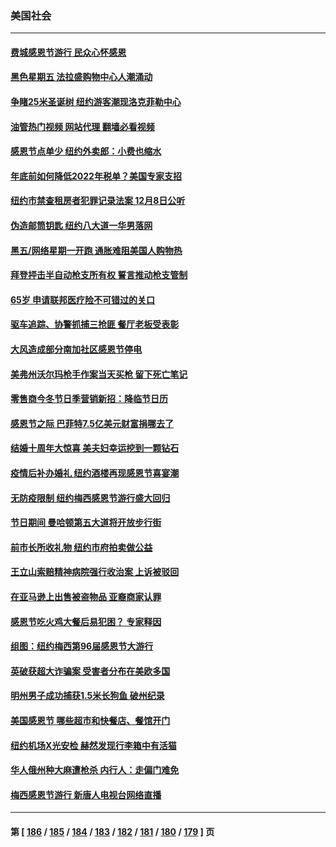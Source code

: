 ### 美国社会
---
#### [费城感恩节游行 民众心怀感恩](../../pages/ncid1078160/n13873729.md?11270845) 
#### [黑色星期五 法拉盛购物中心人潮涌动](../../pages/ncid1078160/n13873387.md?11270845) 
#### [争睹25米圣诞树 纽约游客潮现洛克菲勒中心](../../pages/ncid1078160/n13873393.md?11270845) 
#### [油管热门视频 网站代理 翻墙必看视频](http://138.2.39.72:81/youtube.html?epic-marker?11270845)
#### [感恩节点单少 纽约外卖郎：小费也缩水](../../pages/ncid1078160/n13873392.md?11270845) 
#### [年底前如何降低2022年税单？美国专家支招](../../pages/ncid1078160/n13873314.md?11270845) 
#### [纽约市禁查租房者犯罪记录法案 12月8日公听](../../pages/ncid1078160/n13873402.md?11270845) 
#### [伪造邮筒钥匙 纽约八大道一华男落网](../../pages/ncid1078160/n13873428.md?11270845) 
#### [黑五/网络星期一开跑 通胀难阻美国人购物热](../../pages/ncid1078160/n13873366.md?11270845) 
#### [拜登抨击半自动枪支所有权 誓言推动枪支管制](../../pages/ncid1078160/n13873289.md?11270845) 
#### [65岁 申请联邦医疗险不可错过的关口](../../pages/ncid1078160/n13873324.md?11270845) 
#### [驱车追踪、协警抓捕三抢匪 餐厅老板受表彰](../../pages/ncid1078160/n13873316.md?11270845) 
#### [大风造成部分南加社区感恩节停电](../../pages/ncid1078160/n13873307.md?11270845) 
#### [美弗州沃尔玛枪手作案当天买枪 留下死亡笔记](../../pages/ncid1078160/n13873287.md?11270845) 
#### [零售商今冬节日季营销新招：降临节日历](../../pages/ncid1078160/n13873130.md?11270845) 
#### [感恩节之际 巴菲特7.5亿美元财富捐哪去了](../../pages/ncid1078160/n13873205.md?11270845) 
#### [结婚十周年大惊喜 美夫妇幸运挖到一颗钻石](../../pages/ncid1078160/n13872770.md?11270845) 
#### [疫情后补办婚礼 纽约酒楼再现感恩节喜宴潮](../../pages/ncid1078160/n13872709.md?11270845) 
#### [无防疫限制 纽约梅西感恩节游行盛大回归](../../pages/ncid1078160/n13872658.md?11270845) 
#### [节日期间 曼哈顿第五大道将开放步行街](../../pages/ncid1078160/n13872706.md?11270845) 
#### [前市长所收礼物 纽约市府拍卖做公益](../../pages/ncid1078160/n13872703.md?11270845) 
#### [王立山索赔精神病院强行收治案 上诉被驳回](../../pages/ncid1078160/n13872633.md?11270845) 
#### [在亚马逊上出售被盗物品 亚裔商家认罪](../../pages/ncid1078160/n13872630.md?11270845) 
#### [感恩节吃火鸡大餐后易犯困？ 专家释因](../../pages/ncid1078160/n13872542.md?11270845) 
#### [组图：纽约梅西第96届感恩节大游行](../../pages/ncid1078160/n13872464.md?11270845) 
#### [英破获超大诈骗案 受害者分布在美欧多国](../../pages/ncid1078160/n13872410.md?11270845) 
#### [明州男子成功捕获1.5米长狗鱼 破州纪录](../../pages/ncid1078160/n13871964.md?11270845) 
#### [美国感恩节 哪些超市和快餐店、餐馆开门](../../pages/ncid1078160/n13872360.md?11270845) 
#### [纽约机场X光安检 赫然发现行李箱中有活猫](../../pages/ncid1078160/n13872164.md?11270845) 
#### [华人俄州种大麻遭枪杀  内行人：走偏门难免](../../pages/ncid1078160/n13872029.md?11270845) 
#### [梅西感恩节游行 新唐人电视台网络直播](../../pages/ncid1078160/n13871991.md?11270845) 

---
#### 第 [ [186](./186.md?11270845) / [185](./185.md?11270845) / [184](./184.md?11270845) / [183](./183.md?11270845) / [182](./182.md?11270845) / [181](./181.md?11270845) / [180](./180.md?11270845) / [179](./179.md?11270845) ] 页
